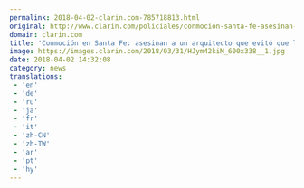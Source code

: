 ```yaml
---
permalink: 2018-04-02-clarin.com-785718813.html
original: http://www.clarin.com/policiales/conmocion-santa-fe-asesinan-arquitecto-evito-robaran-embarazada_0_B1Y28nJif.html
domain: clarin.com
title: 'Conmoción en Santa Fe: asesinan a un arquitecto que evitó que le robaran a una embarazada'
image: https://images.clarin.com/2018/03/31/HJym42kiM_600x338__1.jpg
date: 2018-04-02 14:32:08
category: news
translations: 
 - 'en'
 - 'de'
 - 'ru'
 - 'ja'
 - 'fr'
 - 'it'
 - 'zh-CN'
 - 'zh-TW'
 - 'ar'
 - 'pt'
 - 'hy'
---
```


